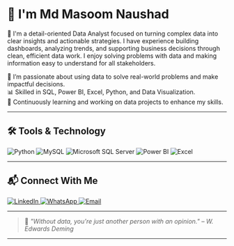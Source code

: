 # 👋 I'm Md Masoom Naushad

🎯 I'm a detail-oriented Data Analyst focused on turning complex data into clear insights and actionable strategies. I have experience building dashboards, analyzing trends, and supporting business decisions through clean, efficient data work. I enjoy solving problems with data and making information easy to understand for all stakeholders.

🎯 I’m passionate about using data to solve real-world problems and make impactful decisions.  
📊 Skilled in SQL, Power BI, Excel, Python, and Data Visualization.  
🧠 Continuously learning and working on data projects to enhance my skills.

---

## 🛠️ Tools & Technology

<p align="left">
  <img src="https://img.icons8.com/color/48/000000/python.png" alt="Python" title="Python"/>
  <img src="https://img.icons8.com/ios-filled/50/4479A1/mysql-logo.png" alt="MySQL" title="MySQL"/>
  <img src="https://img.icons8.com/color/48/000000/microsoft-sql-server.png" alt="Microsoft SQL Server" title="Microsoft SQL Server"/>
  <img src="https://img.icons8.com/color/48/000000/power-bi.png" alt="Power BI" title="Power BI"/>
  <img src="https://img.icons8.com/color/48/000000/microsoft-excel-2019--v1.png" alt="Excel" title="Excel"/>
</p>

---

## 📬 Connect With Me

<p align="left">

  <!-- LinkedIn -->
  <a href="htt://www.linkedin.com/in/md-masoom-naushad/" target="_blank">
    <img src="https://img.icons8.com/color/48/000000/linkedin.png" alt="LinkedIn" title="LinkedIn"/>
  </a>

  <!-- WhatsApp -->
  <a href="https://wa.me/917858809945" target="_blank">
    <img src="https://img.icons8.com/color/48/000000/whatsapp--v1.png" alt="WhatsApp" title="WhatsApp"/>
  </a>

<!-- Email -->
  <a href="masoomsyed107@gmail.com" target="_blank">
    <img src="https://img.icons8.com/color/48/000000/gmail-new.png" alt="Email" title="Email"/>
  </a>
  
</p>

---

> 🧠 *"Without data, you're just another person with an opinion." – W. Edwards Deming*


---






